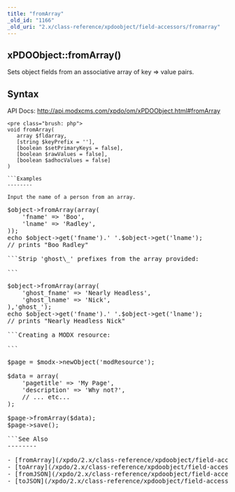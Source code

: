```yaml
---
title: "fromArray"
_old_id: "1166"
_old_uri: "2.x/class-reference/xpdoobject/field-accessors/fromarray"
---
```


xPDOObject::fromArray()
-----------------------

Sets object fields from an associative array of key => value pairs.

Syntax
------

API Docs: <http://api.modxcms.com/xpdo/om/xPDOObject.html#fromArray>

```
<pre class="brush: php">
void fromArray(
   array $fldarray,
   [string $keyPrefix = ''],
   [boolean $setPrimaryKeys = false],
   [boolean $rawValues = false],
   [boolean $adhocValues = false]
)

```Examples
--------

Input the name of a person from an array.

```
<pre class="brush: php">
$object->fromArray(array(
    'fname' => 'Boo',
    'lname' => 'Radley',
));
echo $object->get('fname').' '.$object->get('lname');
// prints "Boo Radley"

```Strip 'ghost\_' prefixes from the array provided:

```
<pre class="brush: php">
$object->fromArray(array(
    'ghost_fname' => 'Nearly Headless',
    'ghost_lname' => 'Nick',
),'ghost_');
echo $object->get('fname').' '.$object->get('lname');
// prints "Nearly Headless Nick"

```Creating a MODX resource:

```
<pre class="brush: php">
$page = $modx->newObject('modResource');

$data = array(
    'pagetitle' => 'My Page',
    'description' => 'Why not?',
    // ... etc...
);

$page->fromArray($data);
$page->save();

```See Also
--------

- [fromArray](/xpdo/2.x/class-reference/xpdoobject/field-accessors/fromarray "fromArray")
- [toArray](/xpdo/2.x/class-reference/xpdoobject/field-accessors/toarray "toArray")
- [fromJSON](/xpdo/2.x/class-reference/xpdoobject/field-accessors/fromjson "fromJSON")
- [toJSON](/xpdo/2.x/class-reference/xpdoobject/field-accessors/tojson "toJSON")